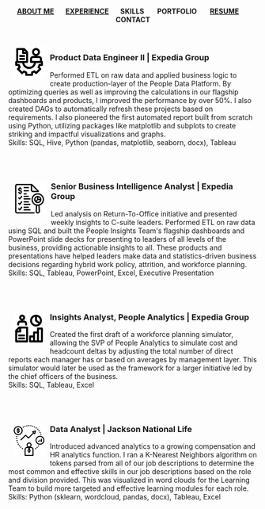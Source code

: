 <h4>
  <p align="center">
    <a href = "https://leeharry709.github.io/portfolio_v2/">ABOUT ME</a>&nbsp;&nbsp;&nbsp;&nbsp;&nbsp;&nbsp; 
    <a href = "https://leeharry709.github.io/experience/">EXPERIENCE</a>&nbsp;&nbsp;&nbsp;&nbsp;&nbsp;&nbsp; 
    SKILLS &nbsp;&nbsp;&nbsp;&nbsp;&nbsp;&nbsp; 
    PORTFOLIO &nbsp;&nbsp;&nbsp;&nbsp;&nbsp;&nbsp; 
    <a href = "https://docs.google.com/viewer?url=https://raw.githubusercontent.com/leeharry709/resume/main/Harold_Lee_Resume_2023.pdf">RESUME</a>&nbsp;&nbsp;&nbsp;&nbsp;&nbsp;&nbsp;
    CONTACT</p>
</h4>

<br>

<img src="https://raw.githubusercontent.com/leeharry709/experience/main/icons8-data-engineer-64.png" align="left" hspace="10" vspace="10"> 
<h3> Product Data Engineer II | Expedia Group </h3>
Performed ETL on raw data and applied business logic to create production-layer of the People Data Platform. By optimizing queries as well as improving the calculations in our flagship dashboards and products, I improved the performance by over 50%. I also created DAGs to automatically refresh these projects based on requirements. I also pioneered the first automated report built from scratch using Python, utilizing packages like matplotlib and subplots to create striking and impactful visualizations and graphs.
<br>Skills: SQL, Hive, Python (pandas, matplotlib, seaborn, docx), Tableau

<br>&nbsp;

<img src="https://raw.githubusercontent.com/leeharry709/experience/main/icons8-business-analyst-66.png" align="left" hspace="10" vspace="10"> 
<h3> Senior Business Intelligence Analyst | Expedia Group </h3>
Led analysis on Return-To-Office initiative and presented weekly insights to C-suite leaders. Performed ETL on raw data using SQL and built the People Insights Team's flagship dashboards and PowerPoint slide decks for presenting to leaders of all levels of the business, providing actionable insights to all. These products and presentations have helped leaders make data and statistics-driven business decisions regarding hybrid work policy, attrition, and workforce planning.
<br>Skills: SQL, Tableau, PowerPoint, Excel, Executive Presentation

<br>&nbsp;

<img src="https://raw.githubusercontent.com/leeharry709/experience/main/icons8-data-analyst-64.png" align="left" hspace="10" vspace="10"> 
<h3> Insights Analyst, People Analytics | Expedia Group </h3>
Created the first draft of a workforce planning simulator, allowing the SVP of People Analytics to simulate cost and headcount deltas by adjusting the total number of direct reports each manager has or based on averages by management layer. This simulator would later be used as the framework for a larger initiative led by the chief officers of the business.
<br>Skills: SQL, Tableau, Excel 

<br>&nbsp;

<img src="https://raw.githubusercontent.com/leeharry709/experience/main/icons8-analyst-64.png" align="left" hspace="10" vspace="10"> 
<h3> Data Analyst | Jackson National Life </h3>
Introduced advanced analytics to a growing compensation and HR analytics function. I ran a K-Nearest Neighbors algorithm on tokens parsed from all of our job descriptions to determine the most common and effective skills in our job descriptions based on the role and division provided. This was visualized in word clouds for the Learning Team to build more targeted and effective learning modules for each role.
<br>Skills: Python (sklearn, wordcloud, pandas, docx), Tableau, Excel

